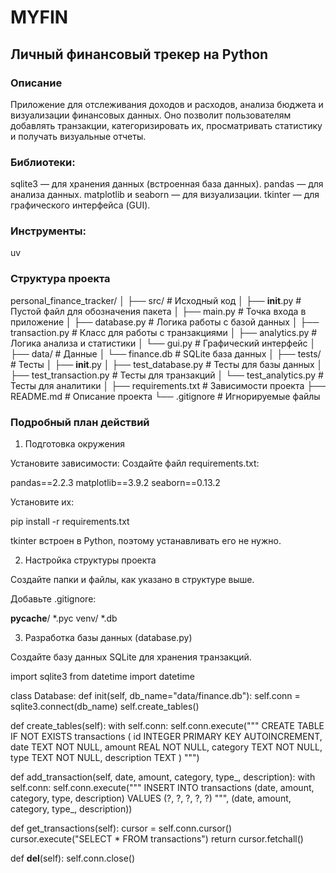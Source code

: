 # MYFIN

## Личный финансовый трекер на Python

### Описание

Приложение для отслеживания доходов и расходов, анализа бюджета и визуализации финансовых данных. Оно позволит пользователям добавлять транзакции, категоризировать их, просматривать статистику и получать визуальные отчеты.


### Библиотеки:
sqlite3 — для хранения данных (встроенная база данных).
pandas — для анализа данных.
matplotlib и seaborn — для визуализации.
tkinter — для графического интерфейса (GUI).

### Инструменты:
uv

### Структура проекта
personal_finance_tracker/
│
├── src/                     # Исходный код
│   ├── __init__.py          # Пустой файл для обозначения пакета
│   ├── main.py              # Точка входа в приложение
│   ├── database.py          # Логика работы с базой данных
│   ├── transaction.py       # Класс для работы с транзакциями
│   ├── analytics.py         # Логика анализа и статистики
│   └── gui.py               # Графический интерфейс
│
├── data/                    # Данные
│   └── finance.db           # SQLite база данных
│
├── tests/                   # Тесты
│   ├── __init__.py
│   ├── test_database.py     # Тесты для базы данных
│   ├── test_transaction.py  # Тесты для транзакций
│   └── test_analytics.py    # Тесты для аналитики
│
├── requirements.txt         # Зависимости проекта
├── README.md               # Описание проекта
└── .gitignore              # Игнорируемые файлы

### Подробный план действий

1. Подготовка окружения

Установите зависимости: Создайте файл requirements.txt:

pandas==2.2.3
matplotlib==3.9.2
seaborn==0.13.2

Установите их:

pip install -r requirements.txt

tkinter встроен в Python, поэтому устанавливать его не нужно.

2. Настройка структуры проекта





Создайте папки и файлы, как указано в структуре выше.



Добавьте .gitignore:

__pycache__/
*.pyc
venv/
*.db

3. Разработка базы данных (database.py)

Создайте базу данных SQLite для хранения транзакций.

 import sqlite3 from datetime import datetime

class Database: def init(self, db_name="data/finance.db"): self.conn = sqlite3.connect(db_name) self.create_tables()

def create_tables(self):
    with self.conn:
        self.conn.execute("""
            CREATE TABLE IF NOT EXISTS transactions (
                id INTEGER PRIMARY KEY AUTOINCREMENT,
                date TEXT NOT NULL,
                amount REAL NOT NULL,
                category TEXT NOT NULL,
                type TEXT NOT NULL,
                description TEXT
            )
        """)

def add_transaction(self, date, amount, category, type_, description):
    with self.conn:
        self.conn.execute("""
            INSERT INTO transactions (date, amount, category, type, description)
            VALUES (?, ?, ?, ?, ?)
        """, (date, amount, category, type_, description))

def get_transactions(self):
    cursor = self.conn.cursor()
    cursor.execute("SELECT * FROM transactions")
    return cursor.fetchall()

def __del__(self):
    self.conn.close()